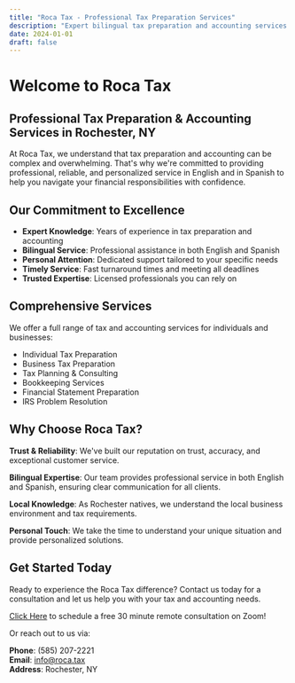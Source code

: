 ```yaml
---
title: "Roca Tax - Professional Tax Preparation Services"
description: "Expert bilingual tax preparation and accounting services in Rochester, NY."
date: 2024-01-01
draft: false
---
```


# Welcome to Roca Tax

## Professional Tax Preparation & Accounting Services in Rochester, NY

At Roca Tax, we understand that tax preparation and accounting can be complex and overwhelming. That's why we're committed to providing professional, reliable, and personalized service in English and in Spanish to help you navigate your financial responsibilities with confidence.

## Our Commitment to Excellence

- **Expert Knowledge**: Years of experience in tax preparation and accounting
- **Bilingual Service**: Professional assistance in both English and Spanish
- **Personal Attention**: Dedicated support tailored to your specific needs
- **Timely Service**: Fast turnaround times and meeting all deadlines
- **Trusted Expertise**: Licensed professionals you can rely on

## Comprehensive Services

We offer a full range of tax and accounting services for individuals and businesses:

- Individual Tax Preparation
- Business Tax Preparation
- Tax Planning & Consulting
- Bookkeeping Services
- Financial Statement Preparation
- IRS Problem Resolution

## Why Choose Roca Tax?

**Trust & Reliability**: We've built our reputation on trust, accuracy, and exceptional customer service.

**Bilingual Expertise**: Our team provides professional service in both English and Spanish, ensuring clear communication for all clients.

**Local Knowledge**: As Rochester natives, we understand the local business environment and tax requirements.

**Personal Touch**: We take the time to understand your unique situation and provide personalized solutions.

## Get Started Today

Ready to experience the Roca Tax difference? Contact us today for a consultation and let us help you with your tax and accounting needs.

[Click Here](https://calendly.com/maria-roca-58oa/30min) to schedule a free 30 minute remote consultation on Zoom!

Or reach out to us via:

**Phone**: (585) 207-2221  
**Email**: info@roca.tax  
**Address**: Rochester, NY 
